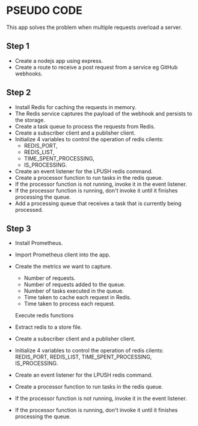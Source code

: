 # PSEUDO CODE
This app solves the problem when multiple requests overload a server.

## Step 1
- Create a nodejs app using express.
- Create a route to receive a post request from a service eg GitHub webhooks.

## Step 2
- Install Redis for caching the requests in memory.
- The Redis service captures the payload of the webhook and persists to the storage.
- Create a task queue to process the requests from Redis.
- Create a subscriber client and a publisher client.
- Initialize 4 variables to control the operation of redis cilents:
  - REDIS_PORT,
  - REDIS_LIST, 
  - TIME_SPENT_PROCESSING, 
  - IS_PROCESSING.
- Create an event listener for the LPUSH redis command.
- Create a processor function to run tasks in the redis queue.
- If the processor function is not running, invoke it in the event listener.
- If the processor function is running, don't invoke it until it finishes processing the queue.
- Add a processing queue that receives a task that is currently being processed.

## Step 3
- Install Prometheus.
- Import Prometheus client into the app.
- Create the metrics we want to capture.
  - Number of requests.
  - Number of requests added to the queue.
  - Number of tasks executed in the queue.
  - Time taken to cache each request in Redis.
  - Time taken to process each request.

  Execute redis functions
- Extract redis to a store file.
- Create a subscriber client and a publisher client.
- Initialize 4 variables to control the operation of redis cilents: REDIS_PORT, REDIS_LIST, TIME_SPENT_PROCESSING, IS_PROCESSING.
- Create an event listener for the LPUSH redis command.
- Create a processor function to run tasks in the redis queue.
- If the processor function is not running, invoke it in the event listener.
- If the processor function is running, don't invoke it until it finishes processing the queue.